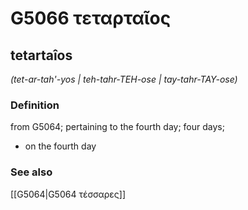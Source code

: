 # G5066 τεταρταῖος

## tetartaîos

_(tet-ar-tah'-yos | teh-tahr-TEH-ose | tay-tahr-TAY-ose)_

### Definition

from G5064; pertaining to the fourth day; four days; 

- on the fourth day

### See also

[[G5064|G5064 τέσσαρες]]
